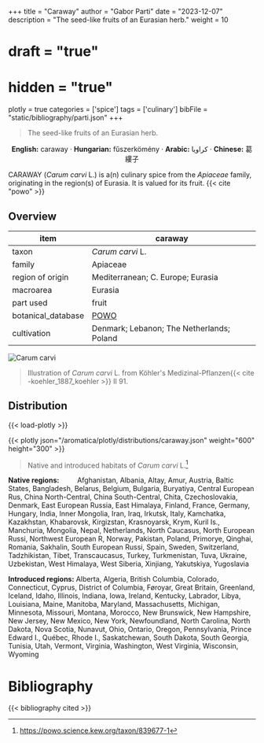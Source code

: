 +++
title = "Caraway"
author = "Gabor Parti"
date = "2023-12-07"
description = "The seed-like fruits of an Eurasian herb."
weight = 10
# draft = "true"
# hidden = "true"
plotly = true
categories = ['spice']
tags = ['culinary']
bibFile = "static/bibliography/parti.json"
+++

>The seed-like fruits of an Eurasian herb.

<center>

**English:** caraway · **Hungarian:** fűszerkömény  · **Arabic:** <span class="arabic-text" dir="rtl">كراويا</span> · **Chinese:** <span class="traditional-chinese-text">葛縷子</span> 

</center>

CARAWAY (*Carum carvi* L.) is a(n) culinary spice from the *Apiaceae* family, originating in the region(s) of Eurasia. It is valued for its fruit. {{< cite "powo" >}}

## Overview

|       item       |                      caraway                      |
|------------------|---------------------------------------------------|
|       taxon      |                  *Carum carvi* L.                 |
|      family      |                      Apiaceae                     |
| region of origin |         Mediterranean; C. Europe; Eurasia         |
|     macroarea    |                      Eurasia                      |
|     part used    |                       fruit                       |
|botanical_database|[POWO](https://powo.science.kew.org/taxon/839677-1)|
|    cultivation   |     Denmark; Lebanon; The Netherlands; Poland     |

![Carum carvi](/images/illustrations/caraway.png?width=40rem "Illustration of Carum carvi from Köhler's Medizinal-Pflanzen")

>Illustration of *Carum carvi* L. from Köhler's Medizinal-Pflanzen{{< cite -koehler_1887_koehler >}} II 91.

## Distribution

{{< load-plotly >}}

{{< plotly json="/aromatica/plotly/distributions/caraway.json" weight="600" height="300" >}}

>Native and introduced habitats of *Carum carvi* L.[^powo]

[^powo]: https://powo.science.kew.org/taxon/839677-1

<p style="text-align:left;">

**Native regions:** &ensp; &ensp; &ensp; Afghanistan, Albania, Altay, Amur, Austria, Baltic States, Bangladesh, Belarus, Belgium, Bulgaria, Buryatiya, Central European Rus, China North-Central, China South-Central, Chita, Czechoslovakia, Denmark, East European Russia, East Himalaya, Finland, France, Germany, Hungary, India, Inner Mongolia, Iran, Iraq, Irkutsk, Italy, Kamchatka, Kazakhstan, Khabarovsk, Kirgizstan, Krasnoyarsk, Krym, Kuril Is., Manchuria, Mongolia, Nepal, Netherlands, North Caucasus, North European Russi, Northwest European R, Norway, Pakistan, Poland, Primorye, Qinghai, Romania, Sakhalin, South European Russi, Spain, Sweden, Switzerland, Tadzhikistan, Tibet, Transcaucasus, Turkey, Turkmenistan, Tuva, Ukraine, Uzbekistan, West Himalaya, West Siberia, Xinjiang, Yakutskiya, Yugoslavia

**Introduced regions:** Alberta, Algeria, British Columbia, Colorado, Connecticut, Cyprus, District of Columbia, Føroyar, Great Britain, Greenland, Iceland, Idaho, Illinois, Indiana, Iowa, Ireland, Kentucky, Labrador, Libya, Louisiana, Maine, Manitoba, Maryland, Massachusetts, Michigan, Minnesota, Missouri, Montana, Morocco, New Brunswick, New Hampshire, New Jersey, New Mexico, New York, Newfoundland, North Carolina, North Dakota, Nova Scotia, Nunavut, Ohio, Ontario, Oregon, Pennsylvania, Prince Edward I., Québec, Rhode I., Saskatchewan, South Dakota, South Georgia, Tunisia, Utah, Vermont, Virginia, Washington, West Virginia, Wisconsin, Wyoming

</p>



# Bibliography

{{< bibliography cited >}}

